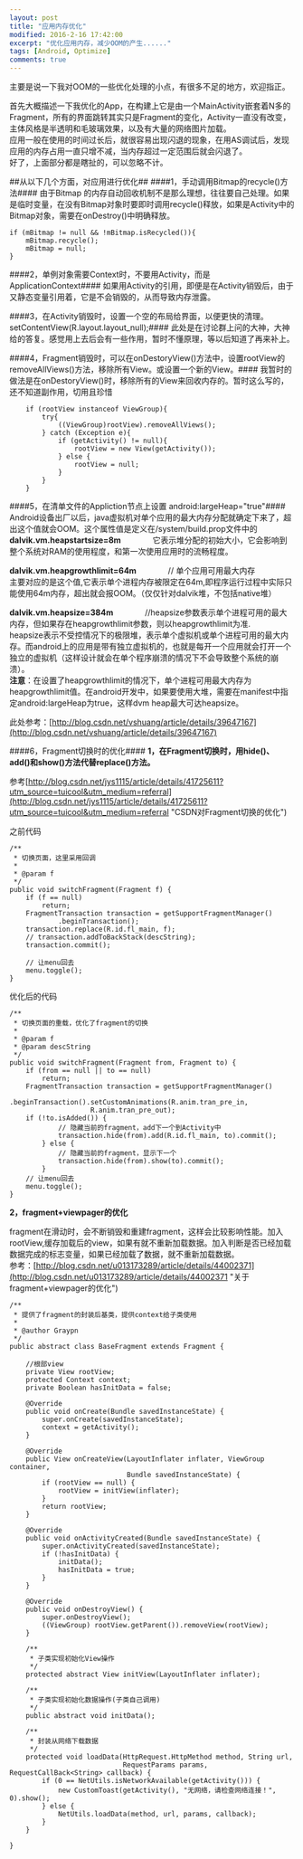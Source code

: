 ```yaml
---
layout: post
title: "应用内存优化"
modified: 2016-2-16 17:42:00
excerpt: "优化应用内存，减少OOM的产生......"
tags: [Android, Optimize]
comments: true
---
```

主要是说一下我对OOM的一些优化处理的小点，有很多不足的地方，欢迎指正。  

首先大概描述一下我优化的App，在构建上它是由一个MainActivity嵌套着N多的Fragment，所有的界面跳转其实只是Fragment的变化，Activity一直没有改变，主体风格是半透明和毛玻璃效果，以及有大量的网络图片加载。  
应用一般在使用的时间过长后，就很容易出现闪退的现象，在用AS调试后，发现应用的内存占用一直只增不减，当内存超过一定范围后就会闪退了。  
好了，上面部分都是瞎扯的，可以忽略不计。

##从以下几个方面，对应用进行优化##
####1，手动调用Bitmap的recycle()方法####
由于Bitmap 的内存自动回收机制不是那么理想，往往要自己处理。如果是临时变量，在没有Bitmap对象时要即时调用recycle()释放，如果是Activity中的Bitmap对象，需要在onDestroy()中明确释放。

    if (mBitmap != null && !mBitmap.isRecycled()){
        mBitmap.recycle();
        mBitmap = null;
    }

####2，单例对象需要Context时，不要用Activity，而是ApplicationContext####
如果用Activity的引用，即便是在Activity销毁后，由于又静态变量引用着，它是不会销毁的，从而导致内存泄露。

####3，在Activity销毁时，设置一个空的布局给界面，以便更快的清理。setContentView(R.layout.layout_null);####
此处是在讨论群上问的大神，大神给的答复。感觉用上去后会有一些作用，暂时不懂原理，等以后知道了再来补上。

####4，Fragment销毁时，可以在onDestoryView()方法中，设置rootView的removeAllViews()方法，移除所有View。或设置一个新的View。####
我暂时的做法是在onDestoryView()时，移除所有的View来回收内存的。暂时这么写的，还不知道副作用，切用且珍惜

        if (rootView instanceof ViewGroup){
            try{
                ((ViewGroup)rootView).removeAllViews();
            } catch (Exception e){
                if (getActivity() != null){
                    rootView = new View(getActivity());
                } else {
                    rootView = null;
                }
            }
        }

####5，在清单文件的Appliction节点上设置 android:largeHeap="true"####
Android设备出厂以后，java虚拟机对单个应用的最大内存分配就确定下来了，超出这个值就会OOM。这个属性值是定义在/system/build.prop文件中的  
**dalvik.vm.heapstartsize=8m**　　　　它表示堆分配的初始大小，它会影响到整个系统对RAM的使用程度，和第一次使用应用时的流畅程度。

**dalvik.vm.heapgrowthlimit=64m**　　　　// 单个应用可用最大内存  
主要对应的是这个值,它表示单个进程内存被限定在64m,即程序运行过程中实际只能使用64m内存，超出就会报OOM。（仅仅针对dalvik堆，不包括native堆）  

**dalvik.vm.heapsize=384m**　　　　//heapsize参数表示单个进程可用的最大内存，但如果存在heapgrowthlimit参数，则以heapgrowthlimit为准.   
heapsize表示不受控情况下的极限堆，表示单个虚拟机或单个进程可用的最大内存。而android上的应用是带有独立虚拟机的，也就是每开一个应用就会打开一个独立的虚拟机（这样设计就会在单个程序崩溃的情况下不会导致整个系统的崩溃）。  
**注意**：在设置了heapgrowthlimit的情况下，单个进程可用最大内存为heapgrowthlimit值。在android开发中，如果要使用大堆，需要在manifest中指定android:largeHeap为true，这样dvm heap最大可达heapsize。   

此处参考：[http://blog.csdn.net/vshuang/article/details/39647167](http://blog.csdn.net/vshuang/article/details/39647167)

####6，Fragment切换时的优化####
**1，在Fragment切换时，用hide()、add()和show()方法代替replace()方法。** 
 
参考[http://blog.csdn.net/jys1115/article/details/41725611?utm_source=tuicool&utm_medium=referral](http://blog.csdn.net/jys1115/article/details/41725611?utm_source=tuicool&utm_medium=referral "CSDN对Fragment切换的优化")  

之前代码  

	/** 
	 * 切换页面，这里采用回调 
	 *  
	 * @param f 
	 */  
	public void switchFragment(Fragment f) {  
	    if (f == null)  
	        return;  
	    FragmentTransaction transaction = getSupportFragmentManager()  
	            .beginTransaction();  
	    transaction.replace(R.id.fl_main, f);  
	    // transaction.addToBackStack(descString);  
	    transaction.commit();  
	
	    // 让menu回去  
	    menu.toggle();  
	}  
优化后的代码  

	/** 
	 * 切换页面的重载，优化了fragment的切换 
	 *  
	 * @param f 
	 * @param descString 
	 */  
	public void switchFragment(Fragment from, Fragment to) {  
	    if (from == null || to == null)  
	        return;  
	    FragmentTransaction transaction = getSupportFragmentManager()  
	            .beginTransaction().setCustomAnimations(R.anim.tran_pre_in,  
	                    R.anim.tran_pre_out);  
	    if (!to.isAdded()) {  
	            // 隐藏当前的fragment，add下一个到Activity中  
	            transaction.hide(from).add(R.id.fl_main, to).commit();  
	        } else {  
	            // 隐藏当前的fragment，显示下一个  
	            transaction.hide(from).show(to).commit();  
	        }  
	    // 让menu回去  
	    menu.toggle();  
	}  


**2，fragment+viewpager的优化**

fragment在滑动时，会不断销毁和重建fragment，这样会比较影响性能。加入rootView,缓存加载后的view，如果有就不重新加载数据。加入判断是否已经加载数据完成的标志变量，如果已经加载了数据，就不重新加载数据。    
参考：[http://blog.csdn.net/u013173289/article/details/44002371](http://blog.csdn.net/u013173289/article/details/44002371 "关于fragment+viewpager的优化")  

	/** 
	 * 提供了fragment的封装后基类，提供context给子类使用 
	 * 
	 * @author Graypn 
	 */  
	public abstract class BaseFragment extends Fragment {  
	  
	    //根部view  
	    private View rootView;  
	    protected Context context;  
	    private Boolean hasInitData = false;  
	  
	    @Override  
	    public void onCreate(Bundle savedInstanceState) {  
	        super.onCreate(savedInstanceState);  
	        context = getActivity();  
	    }  
	  
	    @Override  
	    public View onCreateView(LayoutInflater inflater, ViewGroup container,  
	                             Bundle savedInstanceState) {  
	        if (rootView == null) {  
	            rootView = initView(inflater);  
	        }  
	        return rootView;  
	    }  
	  
	    @Override  
	    public void onActivityCreated(Bundle savedInstanceState) {  
	        super.onActivityCreated(savedInstanceState);  
	        if (!hasInitData) {  
	            initData();  
	            hasInitData = true;  
	        }  
	    }  
	  
	    @Override  
	    public void onDestroyView() {  
	        super.onDestroyView();  
	        ((ViewGroup) rootView.getParent()).removeView(rootView);  
	    }  
	  
	    /** 
	     * 子类实现初始化View操作 
	     */  
	    protected abstract View initView(LayoutInflater inflater);  
	  
	    /** 
	     * 子类实现初始化数据操作(子类自己调用) 
	     */  
	    public abstract void initData();  
	  
	    /** 
	     * 封装从网络下载数据 
	     */  
	    protected void loadData(HttpRequest.HttpMethod method, String url,  
	                            RequestParams params, RequestCallBack<String> callback) {  
	        if (0 == NetUtils.isNetworkAvailable(getActivity())) {  
	            new CustomToast(getActivity(), "无网络，请检查网络连接！", 0).show();  
	        } else {  
	            NetUtils.loadData(method, url, params, callback);  
	        }  
	    }  
	  
	}

